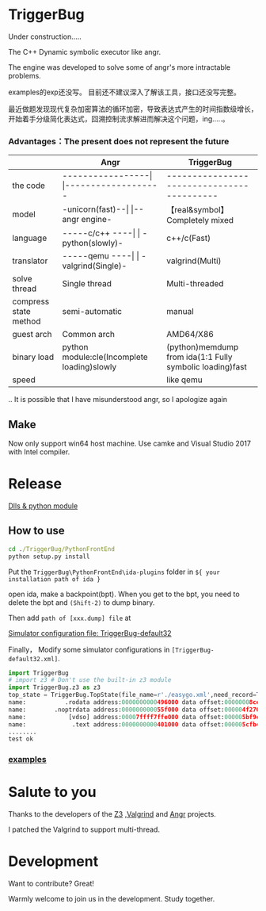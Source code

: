 # TriggerBug
Under construction.....

The C++ Dynamic symbolic executor like angr.

The engine was developed to solve some of angr's more intractable problems.

examples的exp还没写。 
目前还不建议深入了解该工具，接口还没写完整。

最近做题发现现代复杂加密算法的循环加密，导致表达式产生的时间指数级增长，开始着手分级简化表达式，回溯控制流求解进而解决这个问题，ing.....。

### Advantages：The present does not represent the future

|        | Angr  | TriggerBug |
| ------ | ------ | ------ |
|the code|-----------------\|   \|-------------------|------------------------------------------|
| model  | -unicorn(fast)--\|  \|--angr engine-| 【real&symbol】Completely mixed|
|language| -----c/c++ ----\|  \| -python(slowly)-| c++/c(Fast) |
|translator| -----qemu ----\|  \| -valgrind(Single)-|  valgrind(Multi) |
|solve thread|Single thread|Multi-threaded|
|compress state method|semi-automatic|manual|
|guest arch|Common arch|AMD64/X86|
|binary load|python module:cle(Incomplete loading)slowly|(python)memdump from ida(1:1 Fully symbolic loading)fast|
|speed| |like qemu|

..
It is possible that I have misunderstood angr, so I apologize again

## Make
Now only support win64 host machine. Use camke and Visual Studio 2017 with Intel compiler.

# Release
[Dlls & python module][Plre]
## How to use   

```cmd
cd ./TriggerBug/PythonFrontEnd
python setup.py install
```

Put the ```TriggerBug\PythonFrontEnd\ida-plugins``` folder in ```${ your installation path of ida }```

open ida, make a backpoint(bpt). When you get to the bpt, you need to delete the bpt and ```(Shift-2)``` to dump binary.

Then add ```path of [xxx.dump] file``` at 

[Simulator configuration file: TriggerBug-default32][Plxml]

Finally， Modify some simulator configurations in ```[TriggerBug-default32.xml]```.

```python
import TriggerBug
# import z3 # Don't use the built-in z3 module
import TriggerBug.z3 as z3
top_state = TriggerBug.TopState(file_name=r'./easygo.xml',need_record=True)
name:           .rodata address:0000000000496000 data offset:00000008ce length:000004e99a
name:        .noptrdata address:000000000055f000 data offset:000004f270 length:000000ccfc
name:            [vdso] address:00007ffff7ffe000 data offset:000005bf9c length:0000001000
name:             .text address:0000000000401000 data offset:000005cfb4 length:00000945a6
........
test ok
```

### [examples][Pltest]

# Salute to you
Thanks to the developers of the  [Z3][Plz3] ,[Valgrind][Plvgrd] and [Angr][Plangr] projects.

I patched the Valgrind to support multi-thread.
# Development
Want to contribute? Great!

Warmly welcome to join us in the development. Study together.


   [Plvgrd]: <http://valgrind.org/>
   [Plz3]: <https://github.com/Z3Prover/z3>
   [Plangr]: <https://github.com/angr>
   [Pltest]: <https://github.com/notify-bibi/TriggerBug/tree/master/PythonFrontEnd/examples>
   [Plre]: <https://github.com/notify-bibi/TriggerBug/releases>
   [Plxml]: <https://github.com/notify-bibi/TriggerBug/blob/master/PythonFrontEnd/TriggerBug-default32.xml>
